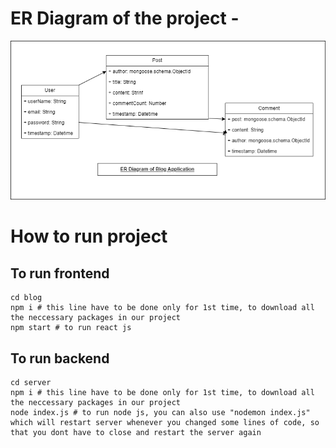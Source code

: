 # ER Diagram of the project -

<img src="./ER Diagram Schema.png" alt="ER Diagram Schema.png" />

# How to run project

## To run frontend
```
cd blog
npm i # this line have to be done only for 1st time, to download all the neccessary packages in our project
npm start # to run react js
```

## To run backend
```
cd server
npm i # this line have to be done only for 1st time, to download all the neccessary packages in our project
node index.js # to run node js, you can also use "nodemon index.js" which will restart server whenever you changed some lines of code, so that you dont have to close and restart the server again
```